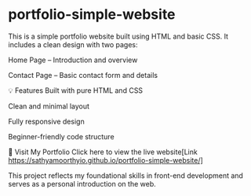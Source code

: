# portfolio-simple-website
This is a simple portfolio website built using HTML and basic CSS. It includes a clean design with two pages:

Home Page – Introduction and overview

Contact Page – Basic contact form and details

💡 Features
Built with pure HTML and CSS

Clean and minimal layout

Fully responsive design

Beginner-friendly code structure

🔗 Visit My Portfolio
Click here to view the live website[Link  https://sathyamoorthyio.github.io/portfolio-simple-website/]

This project reflects my foundational skills in front-end development and serves as a personal introduction on the web.


